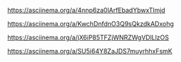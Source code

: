 https://asciinema.org/a/4nnp6za0lArfEbadYbwxTlmjd

https://asciinema.org/a/KwchDnfdnO3Q9sQkzdkADxohg

https://asciinema.org/a/jX6iP85TFZjWNRZWgVDlLlzOS

https://asciinema.org/a/SU5i64Y8ZaJDS7muyrhhxFsmK
